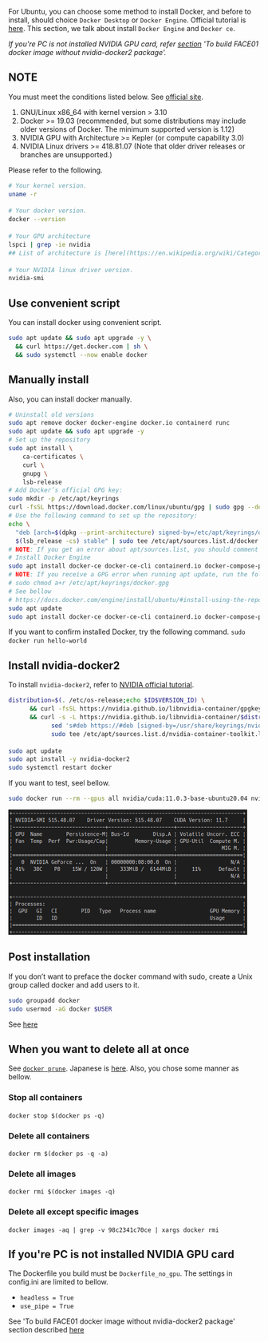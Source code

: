 For Ubuntu, you can choose some method to install Docker, and before to install, should choice `Docker Desktop` or `Docker Engine`. Official tutorial is [here](https://docs.docker.com/engine/install/ubuntu/).
This section, we talk about install `Docker Engine` and `Docker ce`.

*If you're PC is not installed NVIDIA GPU card, refer [section]([docs/to_build_docker_image.md](Install_docker.md#if-youre-pc-is-not-installed-nvidia-gpu-card)) 'To build FACE01 docker image without nvidia-docker2 package'.*

## NOTE
You must meet the conditions listed below. See [official site](https://docs.nvidia.com/datacenter/cloud-native/container-toolkit/install-guide.html#platform-requirements).

1. GNU/Linux x86_64 with kernel version > 3.10
2. Docker >= 19.03 (recommended, but some distributions may include older versions of Docker. The minimum supported version is 1.12)
3. NVIDIA GPU with Architecture >= Kepler (or compute capability 3.0)
4. NVIDIA Linux drivers >= 418.81.07 (Note that older driver releases or branches are unsupported.)

Please refer to the following.
```bash
# Your kernel version.
uname -r

# Your docker version.
docker --version

# Your GPU architecture
lspci | grep -ie nvidia
## List of architecture is [here](https://en.wikipedia.org/wiki/Category:Nvidia_microarchitectures) and [here](https://en.wikipedia.org/wiki/List_of_Nvidia_graphics_processing_units) and [here](https://arnon.dk/matching-sm-architectures-arch-and-gencode-for-various-nvidia-cards/).

# Your NVIDIA linux driver version.
nvidia-smi
```

## Use convenient script
You can install docker using convenient script.
```bash
sudo apt update && sudo apt upgrade -y \
  && curl https://get.docker.com | sh \
  && sudo systemctl --now enable docker
```

## Manually install
Also, you can install docker manually.
```bash
# Uninstall old versions
sudo apt remove docker docker-engine docker.io containerd runc
sudo apt update && sudo apt upgrade -y
# Set up the repository
sudo apt install \
    ca-certificates \
    curl \
    gnupg \
    lsb-release
# Add Docker’s official GPG key:
sudo mkdir -p /etc/apt/keyrings
curl -fsSL https://download.docker.com/linux/ubuntu/gpg | sudo gpg --dearmor -o /etc/apt/keyrings/docker.gpg
# Use the following command to set up the repository:
echo \
  "deb [arch=$(dpkg --print-architecture) signed-by=/etc/apt/keyrings/docker.gpg] https://download.docker.com/linux/ubuntu \
  $(lsb_release -cs) stable" | sudo tee /etc/apt/sources.list.d/docker.list > /dev/null
# NOTE: If you get an error about apt/sources.list, you should comment out docker's line at sources.list.
# Install Docker Engine
sudo apt install docker-ce docker-ce-cli containerd.io docker-compose-plugin
# NOTE: If you receive a GPG error when running apt update, run the following command and then try to update your repo again.
# sudo chmod a+r /etc/apt/keyrings/docker.gpg
# See bellow
# https://docs.docker.com/engine/install/ubuntu/#install-using-the-repository
sudo apt update
sudo apt install docker-ce docker-ce-cli containerd.io docker-compose-plugin
```
If you want to confirm installed Docker, try the following command.
`sudo docker run hello-world`

## Install nvidia-docker2
To install `nvidia-docker2`, refer to [NVIDIA official tutorial](https://docs.nvidia.com/datacenter/cloud-native/container-toolkit/install-guide.html#setting-up-nvidia-container-toolkit).
```bash
distribution=$(. /etc/os-release;echo $ID$VERSION_ID) \
      && curl -fsSL https://nvidia.github.io/libnvidia-container/gpgkey | sudo gpg --dearmor -o /usr/share/keyrings/nvidia-container-toolkit-keyring.gpg \
      && curl -s -L https://nvidia.github.io/libnvidia-container/$distribution/libnvidia-container.list | \
            sed 's#deb https://#deb [signed-by=/usr/share/keyrings/nvidia-container-toolkit-keyring.gpg] https://#g' | \
            sudo tee /etc/apt/sources.list.d/nvidia-container-toolkit.list

sudo apt update
sudo apt install -y nvidia-docker2
sudo systemctl restart docker
```
If you want to test, seel bellow.
```bash
sudo docker run --rm --gpus all nvidia/cuda:11.0.3-base-ubuntu20.04 nvidia-smi
```
![](img/PASTE_IMAGE_2022-07-25-10-24-45.png)

## Post installation
If you don’t want to preface the docker command with sudo, create a Unix group called docker and add users to it.
```bash
sudo groupadd docker
sudo usermod -aG docker $USER
```
See [here](https://docs.docker.com/engine/install/linux-postinstall/)

## When you want to delete all at once
See [`docker prune`](https://docs.docker.com/config/pruning/).
Japanese is [here](https://docs.docker.jp/config/pruning.html).
Also, you chose some manner as bellow.
### Stop all containers
`docker stop $(docker ps -q)`
### Delete all containers
`docker rm $(docker ps -q -a)`
### Delete all images
`docker rmi $(docker images -q)`
### Delete all except specific images
`docker images -aq | grep -v 98c2341c70ce | xargs docker rmi`

## If you're PC is not installed NVIDIA GPU card
The Dockerfile you build must be `Dockerfile_no_gpu`.
The settings in config.ini are limited to bellow.
- `headless = True`
- `use_pipe = True`

See 'To build FACE01 docker image without nvidia-docker2 package' section described [here](./docker.md)